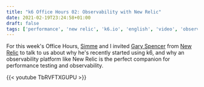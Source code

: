 ```yaml
---
title: "k6 Office Hours 02: Observability with New Relic"
date: 2021-02-19T23:24:58+01:00
draft: false
tags: ['performance', 'new relic', 'k6.io', 'english', 'video', 'observability', 'k6 Office Hours']
---
```


For this week's Office Hours, [Simme](https://simme.dev) and I invited [Gary Spencer](https://twitter.com/gspncr) from [New Relic](https://newrelic.com) to talk to us about why he's recently started using k6, and why an observability platform like New Relic is the perfect companion for performance testing and observability.

{{< youtube TbRVFTXGUPU >}}